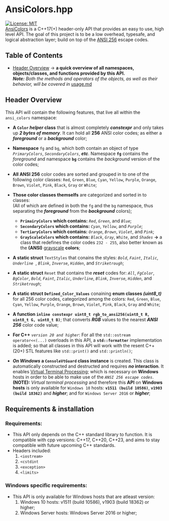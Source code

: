 # AnsiColors.hpp
[![License: MIT](https://img.shields.io/badge/license-MIT-blue.svg)](LICENSE) <br> 
[AnsiColors](https://github.com/thomas-olijnsma/AnsiColors/blob/main/include/AnsiColors.hpp) is a C++17(+) header-only API that provides an easy to use, high level API. The goal of this project is to be a low overhead, typesafe, and logical abstraction layer; build on top of the 
[ANSI 256](https://en.wikipedia.org/wiki/ANSI_escape_code) escape codes. 


## Table of Contents
- [Header Overview](#header-overview) -> **a quick overview of all namespaces, objects/classes, and functions provided by this API.** <br> ***Note:** Both the methods and operators of the objects, as well as their behavior, will be covered in* [usage.md](./usage.md)

## Header Overview
This API will contain the following features, that live all within the `ansi_colors` namespace: 

  * **A `Color` *helper* class** that is almost completely ***constexpr*** and only takes up ***2 bytes of memory***. It can hold all **256** ANSI color codes; as either a ***foreground*** or a ***background*** color;
    
  * **Namespace** `fg` and `bg`, which both contain an object of type *`PrimaryColors`*, *`SecondaryColors`*, ***etc***. Namespace **`fg`** contains the *foreground* and namespace **`bg`** contains the *background* version of the color codes;
    
  * **All ANSI 256** color codes are sorted and grouped in to one of the following color classes: `Red`, `Green`, `Blue`, `Cyan`, `Yellow`, `Purple`, `Orange`, `Brown`, `Violet`, `Pink`, `Black`, `Gray` or `White`;
    
  * **Those color classes themselfs** are categorized and sorted in to classes: <br>
     (All of which are defined in both the `fg` and the `bg` namespace, thus separating the ***foreground*** from the ***background*** colors);
    * **`PrimairyColors`** **which contains:** *`Red`*, *`Green`*, and *`Blue`*;
    * **`SecondaryColors` which contains:** *`Cyan`*, *`Yellow`*, and *`Purple`*;
    * **`TertiaryColors` which contains:** *`Orange`*, *`Brown`*, *`Violet`*, and *`Pink`*;
    * **`GrayScaleColors` which contains:** *`Black`*, *`Gray`*, *`White`*, and *`Shades`* **->** a class that redefines the color codes `232 - 255`, also better known as the **(ANSI)** [grayscale](https://en.wikipedia.org/wiki/Grayscale) **colors**;
      
  * **A static struct** `TextStyles` that conains the styles: *`Bold`*, *`Faint`*, *`Italic`*, *`Underline `*, *`Blink`*, *`Inverse`*, *`Hidden`*, and *`Striketrough`*;
    
  * **A static struct** `Reset` that contains the ***reset*** codes for: *`All`*, *`FgColor`*, *`BgColor`*, *`Bold`*, *`Faint`*, *`Italic`*, *`Underline`*, *`Blink`*, *`Inverse`*, *`Hidden`*, and *`Striketrough`*;

  * **A static struct `Defined_Color_Values`** conaining **enum classes *(uint8_t)*** for all 256 color codes, categorized among the colors: `Red`, `Green`, `Blue`, `Cyan`, `Yellow`, `Purple`, `Orange`, `Brown`, `Violet`, `Pink`, `Black`, `Gray` and `White`;
  
  * **A function `inline constexpr uint8_t rgb_to_ansi256(uint8_t R, uint8_t G, uint8_t B)`**; that converts ***RGB*** values to the nearest ***ANSI 256*** color code value;
  
  * **For C++** *`version 20 and higher`*: For all the `std::ostream operator<<(...)` overloads in this API, a **`std::formatter`** implementation is added; so that all classes in this API will work with the resent C++(20+) STL features like `std::print()` and `std::println()`;
  
  * ***On Windows* a `ConsoleVtGuard` class instance** is created. This class is automatically constructed and destructed and requires ***no* interaction**. It enables [Virtual Terminal Processing](https://learn.microsoft.com/en-us/windows/console/console-virtual-terminal-sequences); which is necessary on **Windows** hosts in order to be able to make use of the *`ANSI 256 escape codes`*.<br>
  **(NOTE):** *Virtual terminal processing* and therefore this **API** on **Windows hosts** is only available for `Windows 10` hosts: **`v1511 (build 10586)`**, **`v1903 (build 18362)`** and ***higher***; and for `Windows Server 2016` or ***higher***; 

## Requirements & installation
### Requirements:
  * This API only depends on the C++ standard library to function. It is compatible with cpp versions: C++17, C++20, C++23, and aims to stay compatible with future upcoming C++ standards.
  * Headers included:
       1. `<iostream>`
       2. `<cstdint`
       3. `<exception>`
       4. `<limits>`
### Windows specific requirements:
  * This API is only available for Windows hosts that are atleast version:
       1. Windows 10 hosts: v1511 (build 10586), v1903 (build 18362) or higher;
       2. Windows Server hosts: Windows Server 2016 or higher;
